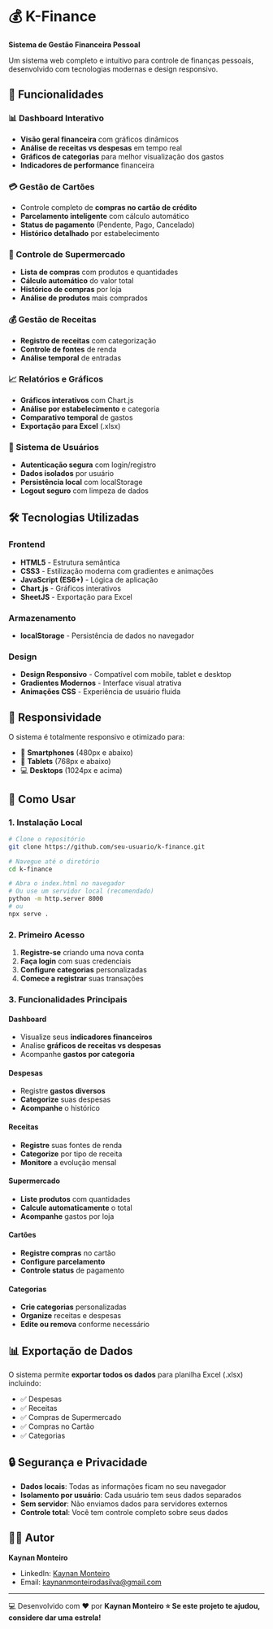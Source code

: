 # 💰 K-Finance

**Sistema de Gestão Financeira Pessoal**

Um sistema web completo e intuitivo para controle de finanças pessoais, desenvolvido com tecnologias modernas e design responsivo.

## 🚀 Funcionalidades

### 📊 Dashboard Interativo
- **Visão geral financeira** com gráficos dinâmicos
- **Análise de receitas vs despesas** em tempo real
- **Gráficos de categorias** para melhor visualização dos gastos
- **Indicadores de performance** financeira

### 💳 Gestão de Cartões
- Controle completo de **compras no cartão de crédito**
- **Parcelamento inteligente** com cálculo automático
- **Status de pagamento** (Pendente, Pago, Cancelado)
- **Histórico detalhado** por estabelecimento

### 🛒 Controle de Supermercado
- **Lista de compras** com produtos e quantidades
- **Cálculo automático** do valor total
- **Histórico de compras** por loja
- **Análise de produtos** mais comprados

### 💰 Gestão de Receitas
- **Registro de receitas** com categorização
- **Controle de fontes** de renda
- **Análise temporal** de entradas

### 📈 Relatórios e Gráficos
- **Gráficos interativos** com Chart.js
- **Análise por estabelecimento** e categoria
- **Comparativo temporal** de gastos
- **Exportação para Excel** (.xlsx)

### 👥 Sistema de Usuários
- **Autenticação segura** com login/registro
- **Dados isolados** por usuário
- **Persistência local** com localStorage
- **Logout seguro** com limpeza de dados

## 🛠️ Tecnologias Utilizadas

### Frontend
- **HTML5** - Estrutura semântica
- **CSS3** - Estilização moderna com gradientes e animações
- **JavaScript (ES6+)** - Lógica de aplicação
- **Chart.js** - Gráficos interativos
- **SheetJS** - Exportação para Excel

### Armazenamento
- **localStorage** - Persistência de dados no navegador

### Design
- **Design Responsivo** - Compatível com mobile, tablet e desktop
- **Gradientes Modernos** - Interface visual atrativa
- **Animações CSS** - Experiência de usuário fluida

## 📱 Responsividade

O sistema é totalmente responsivo e otimizado para:
- 📱 **Smartphones** (480px e abaixo)
- 📱 **Tablets** (768px e abaixo)
- 💻 **Desktops** (1024px e acima)

## 🚀 Como Usar

### 1. Instalação Local
```bash
# Clone o repositório
git clone https://github.com/seu-usuario/k-finance.git

# Navegue até o diretório
cd k-finance

# Abra o index.html no navegador
# Ou use um servidor local (recomendado)
python -m http.server 8000
# ou
npx serve .
```

### 2. Primeiro Acesso
1. **Registre-se** criando uma nova conta
2. **Faça login** com suas credenciais
3. **Configure categorias** personalizadas
4. **Comece a registrar** suas transações

### 3. Funcionalidades Principais

#### Dashboard
- Visualize seus **indicadores financeiros**
- Analise **gráficos de receitas vs despesas**
- Acompanhe **gastos por categoria**

#### Despesas
- Registre **gastos diversos**
- **Categorize** suas despesas
- **Acompanhe** o histórico

#### Receitas
- **Registre** suas fontes de renda
- **Categorize** por tipo de receita
- **Monitore** a evolução mensal

#### Supermercado
- **Liste produtos** com quantidades
- **Calcule automaticamente** o total
- **Acompanhe** gastos por loja

#### Cartões
- **Registre compras** no cartão
- **Configure parcelamento**
- **Controle status** de pagamento

#### Categorias
- **Crie categorias** personalizadas
- **Organize** receitas e despesas
- **Edite ou remova** conforme necessário

## 📊 Exportação de Dados

O sistema permite **exportar todos os dados** para planilha Excel (.xlsx) incluindo:
- ✅ Despesas
- ✅ Receitas  
- ✅ Compras de Supermercado
- ✅ Compras no Cartão
- ✅ Categorias

## 🔒 Segurança e Privacidade

- **Dados locais**: Todas as informações ficam no seu navegador
- **Isolamento por usuário**: Cada usuário tem seus dados separados
- **Sem servidor**: Não enviamos dados para servidores externos
- **Controle total**: Você tem controle completo sobre seus dados

## 👨‍💻 Autor
**Kaynan Monteiro**
- LinkedIn: [Kaynan Monteiro](https://linkedin.com/in/kaynan-monteiro)
- Email: kaynanmonteirodasilva@gmail.com
---

  💻 Desenvolvido com ❤️ por <strong>Kaynan Monteiro
  ⭐ Se este projeto te ajudou, considere dar uma estrela!
